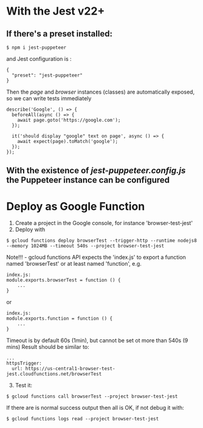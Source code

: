 # With the Jest v22+

## If there's a preset installed:
```
$ npm i jest-puppeteer
```
and Jest configuration is :
```
{
  "preset": "jest-puppeteer"
}
```

Then the *page* and *browser* instances (classes) are automatically exposed,
so we can write tests immediately
```
describe('Google', () => {
  beforeAll(async () => {
    await page.goto('https://google.com');
  });

  it('should display "google" text on page', async () => {
    await expect(page).toMatch('google');
  });
});
```

## With the existence of *jest-puppeteer.config.js* the Puppeteer instance can be configured

# Deploy as Google Function

1. Create a project in the Google console, for instance 'browser-test-jest'
2. Deploy with
```
$ gcloud functions deploy browserTest --trigger-http --runtime nodejs8 --memory 1024MB --timeout 540s --project browser-test-jest
```
Note!!! - gcloud functions API expects the 'index.js' to export a function named 'browserTest' or at least named 'function', e.g.
```
index.js:
module.exports.browserTest = function () {
    ...
}
```
or 
```
index.js:
module.exports.function = function () {
    ...
}
```

Timeout is by default 60s (1min), but cannot be set ot more than 540s (9 mins)
Result should be similar to:
```
...
httpsTrigger:
  url: https://us-central1-browser-test-jest.cloudfunctions.net/browserTest
```  
 

3. Test it:
```
$ gcloud functions call browserTest --project browser-test-jest
```

If there are is normal success output then all is OK, if not debug it with:
```
$ gcloud functions logs read --project browser-test-jest
```
